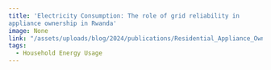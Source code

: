 ```yaml
---
title: 'Electricity Consumption: The role of grid reliability in
appliance ownership in Rwanda'
image: None
link: "/assets/uploads/blog/2024/publications/Residential_Appliance_Ownership_Feb_08_24.pdf"
tags:
  - Household Energy Usage
---
```

